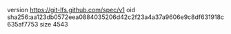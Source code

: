 version https://git-lfs.github.com/spec/v1
oid sha256:aa123db0572eea0884035206d42c2f23a4a37a9606e9c8df631918c635af7753
size 4543
